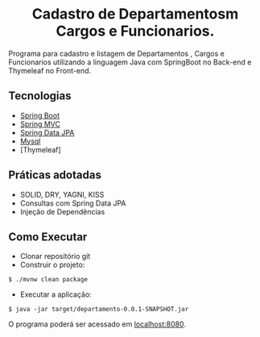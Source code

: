 <h1 align="center">
  Cadastro de Departamentosm Cargos e Funcionarios.
</h1>



Programa para cadastro e listagem de Departamentos , Cargos e Funcionarios utilizando a linguagem Java com SpringBoot no Back-end e Thymeleaf no Front-end. 



## Tecnologias
 
- [Spring Boot](https://spring.io/projects/spring-boot)
- [Spring MVC](https://docs.spring.io/spring-framework/reference/web/webmvc.html)
- [Spring Data JPA](https://spring.io/projects/spring-data-jpa)
- [Mysql](https://dev.mysql.com/downloads/)
- [Thymeleaf]

## Práticas adotadas

- SOLID, DRY, YAGNI, KISS
- Consultas com Spring Data JPA
- Injeção de Dependências


## Como Executar

- Clonar repositório git
- Construir o projeto:
```
$ ./mvnw clean package
```
- Executar a aplicação:
```
$ java -jar target/departamento-0.0.1-SNAPSHOT.jar
```

O programa poderá ser acessado em [localhost:8080](http://localhost:8080).


